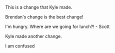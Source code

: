 This is a change that Kyle made.

Brendan's change is the best change!

I'm hungry. Where are we going for lunch?! - Scott

Kyle made another change.

I am confused